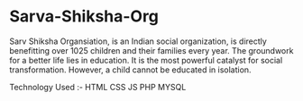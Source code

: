 # Sarva-Shiksha-Org

Sarv Shiksha Organsiation, is an Indian social organization, is directly benefitting over 1025 children and their families every year. The groundwork for a better life lies in education. It is the most powerful catalyst for social transformation. However, a child cannot be educated in isolation.

Technology Used :- HTML CSS JS PHP MYSQL 
